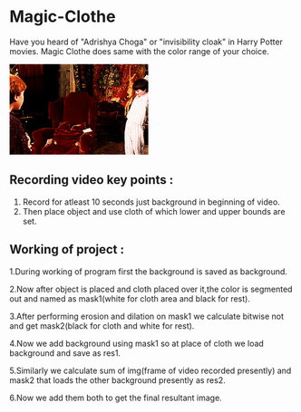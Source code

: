 # Magic-Clothe
Have you heard of "Adrishya Choga" or "invisibility cloak" in Harry Potter movies. Magic Clothe does same with the color range of your choice.

![example.gif](example.gif)


Recording video key points : 
--------------------------
1. Record for atleast 10 seconds just background in beginning of video.
2. Then place object and use cloth of which lower and upper bounds are set.

Working of project :
------------------
1.During working of program first the background is saved as background.

2.Now after object is placed and cloth placed over it,the color is segmented out and named as mask1(white for cloth area and black for rest).

3.After performing erosion and dilation on mask1 we calculate bitwise not and get mask2(black for cloth and white for rest).

4.Now we add background using mask1 so at place of cloth we load background and save as res1.

5.Similarly we calculate sum of img(frame of video recorded presently) and mask2 that loads the other background presently as res2.

6.Now we add them both to get the final resultant image.


     

